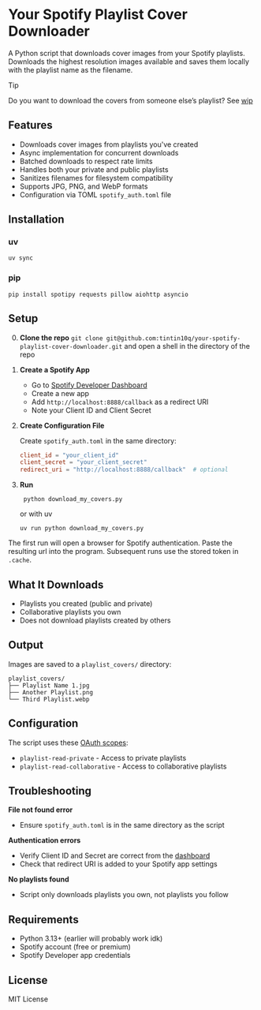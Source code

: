 # Your Spotify Playlist Cover Downloader

A Python script that downloads cover images from your Spotify playlists. 
Downloads the highest resolution images available and saves them locally with the playlist name as the filename.

> [!Tip]
> Do you want to download the covers from someone else’s playlist? See [wip]()


## Features

- Downloads cover images from playlists you've created
- Async implementation for concurrent downloads
- Batched downloads to respect rate limits
- Handles both your private and public playlists
- Sanitizes filenames for filesystem compatibility
- Supports JPG, PNG, and WebP formats
- Configuration via TOML `spotify_auth.toml` file

## Installation

### uv

```shell
uv sync
```

### pip 

```shell
pip install spotipy requests pillow aiohttp asyncio
```

## Setup

0. **Clone the repo** `git clone git@github.com:tintin10q/your-spotify-playlist-cover-downloader.git` and open a shell in the directory of the repo

1. **Create a Spotify App**
   - Go to [Spotify Developer Dashboard](https://developer.spotify.com/dashboard)
   - Create a new app
   - Add `http://localhost:8888/callback` as a redirect URI
   - Note your Client ID and Client Secret

2. **Create Configuration File**
   
   Create `spotify_auth.toml` in the same directory:
   ```toml
   client_id = "your_client_id"
   client_secret = "your_client_secret"
   redirect_uri = "http://localhost:8888/callback"  # optional
   ```

3. **Run**
   ```shell
    python download_my_covers.py
   ```
   or with uv
     ```shell
    uv run python download_my_covers.py
     ```
   
The first run will open a browser for Spotify authentication. 
Paste the resulting url into the program.
Subsequent runs use the stored token in `.cache`.

## What It Downloads

- Playlists you created (public and private)
- Collaborative playlists you own
- Does not download playlists created by others

## Output

Images are saved to a `playlist_covers/` directory:
```
playlist_covers/
├── Playlist Name 1.jpg
├── Another Playlist.png
└── Third Playlist.webp
```

## Configuration

The script uses these [OAuth scopes](https://developer.spotify.com/documentation/web-api/concepts/scopes):

- `playlist-read-private` - Access to private playlists
- `playlist-read-collaborative` - Access to collaborative playlists

## Troubleshooting

**File not found error**
- Ensure `spotify_auth.toml` is in the same directory as the script

**Authentication errors**
- Verify Client ID and Secret are correct from the [dashboard](https://developer.spotify.com/dashboard)
- Check that redirect URI is added to your Spotify app settings

**No playlists found**
- Script only downloads playlists you own, not playlists you follow

## Requirements

- Python 3.13+ (earlier will probably work idk)
- Spotify account (free or premium)
- Spotify Developer app credentials

## License

MIT License
